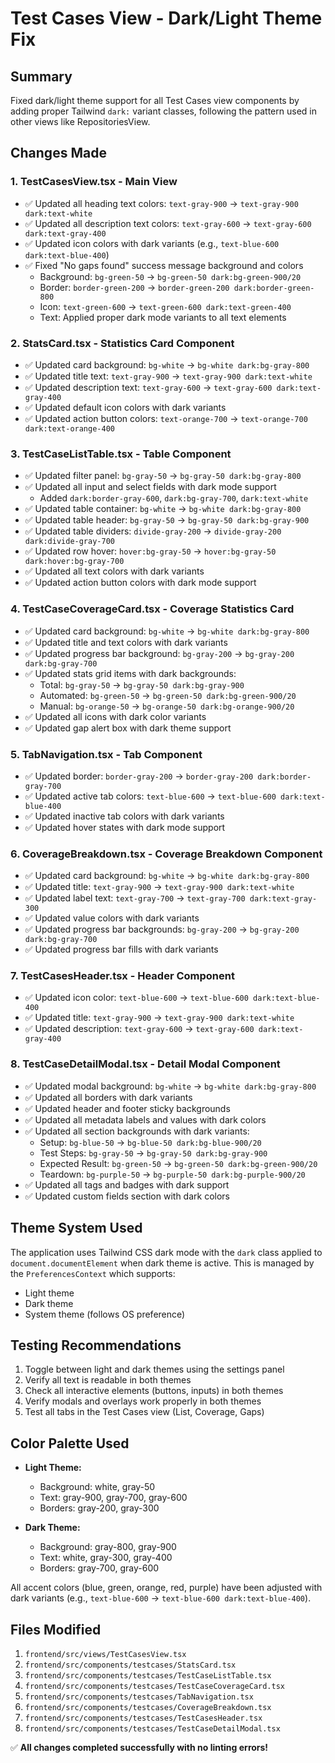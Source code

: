 # Test Cases View - Dark/Light Theme Fix

## Summary
Fixed dark/light theme support for all Test Cases view components by adding proper Tailwind `dark:` variant classes, following the pattern used in other views like RepositoriesView.

## Changes Made

### 1. **TestCasesView.tsx** - Main View
- ✅ Updated all heading text colors: `text-gray-900` → `text-gray-900 dark:text-white`
- ✅ Updated all description text colors: `text-gray-600` → `text-gray-600 dark:text-gray-400`
- ✅ Updated icon colors with dark variants (e.g., `text-blue-600 dark:text-blue-400`)
- ✅ Fixed "No gaps found" success message background and colors
  - Background: `bg-green-50` → `bg-green-50 dark:bg-green-900/20`
  - Border: `border-green-200` → `border-green-200 dark:border-green-800`
  - Icon: `text-green-600` → `text-green-600 dark:text-green-400`
  - Text: Applied proper dark mode variants to all text elements

### 2. **StatsCard.tsx** - Statistics Card Component
- ✅ Updated card background: `bg-white` → `bg-white dark:bg-gray-800`
- ✅ Updated title text: `text-gray-900` → `text-gray-900 dark:text-white`
- ✅ Updated description text: `text-gray-600` → `text-gray-600 dark:text-gray-400`
- ✅ Updated default icon colors with dark variants
- ✅ Updated action button colors: `text-orange-700` → `text-orange-700 dark:text-orange-400`

### 3. **TestCaseListTable.tsx** - Table Component
- ✅ Updated filter panel: `bg-gray-50` → `bg-gray-50 dark:bg-gray-800`
- ✅ Updated all input and select fields with dark mode support
  - Added `dark:border-gray-600`, `dark:bg-gray-700`, `dark:text-white`
- ✅ Updated table container: `bg-white` → `bg-white dark:bg-gray-800`
- ✅ Updated table header: `bg-gray-50` → `bg-gray-50 dark:bg-gray-900`
- ✅ Updated table dividers: `divide-gray-200` → `divide-gray-200 dark:divide-gray-700`
- ✅ Updated row hover: `hover:bg-gray-50` → `hover:bg-gray-50 dark:hover:bg-gray-700`
- ✅ Updated all text colors with dark variants
- ✅ Updated action button colors with dark mode support

### 4. **TestCaseCoverageCard.tsx** - Coverage Statistics Card
- ✅ Updated card background: `bg-white` → `bg-white dark:bg-gray-800`
- ✅ Updated title and text colors with dark variants
- ✅ Updated progress bar background: `bg-gray-200` → `bg-gray-200 dark:bg-gray-700`
- ✅ Updated stats grid items with dark backgrounds:
  - Total: `bg-gray-50` → `bg-gray-50 dark:bg-gray-900`
  - Automated: `bg-green-50` → `bg-green-50 dark:bg-green-900/20`
  - Manual: `bg-orange-50` → `bg-orange-50 dark:bg-orange-900/20`
- ✅ Updated all icons with dark color variants
- ✅ Updated gap alert box with dark theme support

### 5. **TabNavigation.tsx** - Tab Component
- ✅ Updated border: `border-gray-200` → `border-gray-200 dark:border-gray-700`
- ✅ Updated active tab colors: `text-blue-600` → `text-blue-600 dark:text-blue-400`
- ✅ Updated inactive tab colors with dark variants
- ✅ Updated hover states with dark mode support

### 6. **CoverageBreakdown.tsx** - Coverage Breakdown Component
- ✅ Updated card background: `bg-white` → `bg-white dark:bg-gray-800`
- ✅ Updated title: `text-gray-900` → `text-gray-900 dark:text-white`
- ✅ Updated label text: `text-gray-700` → `text-gray-700 dark:text-gray-300`
- ✅ Updated value colors with dark variants
- ✅ Updated progress bar backgrounds: `bg-gray-200` → `bg-gray-200 dark:bg-gray-700`
- ✅ Updated progress bar fills with dark variants

### 7. **TestCasesHeader.tsx** - Header Component
- ✅ Updated icon color: `text-blue-600` → `text-blue-600 dark:text-blue-400`
- ✅ Updated title: `text-gray-900` → `text-gray-900 dark:text-white`
- ✅ Updated description: `text-gray-600` → `text-gray-600 dark:text-gray-400`

### 8. **TestCaseDetailModal.tsx** - Detail Modal Component
- ✅ Updated modal background: `bg-white` → `bg-white dark:bg-gray-800`
- ✅ Updated all borders with dark variants
- ✅ Updated header and footer sticky backgrounds
- ✅ Updated all metadata labels and values with dark colors
- ✅ Updated all section backgrounds with dark variants:
  - Setup: `bg-blue-50` → `bg-blue-50 dark:bg-blue-900/20`
  - Test Steps: `bg-gray-50` → `bg-gray-50 dark:bg-gray-900`
  - Expected Result: `bg-green-50` → `bg-green-50 dark:bg-green-900/20`
  - Teardown: `bg-purple-50` → `bg-purple-50 dark:bg-purple-900/20`
- ✅ Updated all tags and badges with dark support
- ✅ Updated custom fields section with dark colors

## Theme System Used
The application uses Tailwind CSS dark mode with the `dark` class applied to `document.documentElement` when dark theme is active. This is managed by the `PreferencesContext` which supports:
- Light theme
- Dark theme
- System theme (follows OS preference)

## Testing Recommendations
1. Toggle between light and dark themes using the settings panel
2. Verify all text is readable in both themes
3. Check all interactive elements (buttons, inputs) in both themes
4. Verify modals and overlays work properly in both themes
5. Test all tabs in the Test Cases view (List, Coverage, Gaps)

## Color Palette Used
- **Light Theme:**
  - Background: white, gray-50
  - Text: gray-900, gray-700, gray-600
  - Borders: gray-200, gray-300
  
- **Dark Theme:**
  - Background: gray-800, gray-900
  - Text: white, gray-300, gray-400
  - Borders: gray-700, gray-600

All accent colors (blue, green, orange, red, purple) have been adjusted with dark variants (e.g., `text-blue-600` → `text-blue-600 dark:text-blue-400`).

## Files Modified
1. `frontend/src/views/TestCasesView.tsx`
2. `frontend/src/components/testcases/StatsCard.tsx`
3. `frontend/src/components/testcases/TestCaseListTable.tsx`
4. `frontend/src/components/testcases/TestCaseCoverageCard.tsx`
5. `frontend/src/components/testcases/TabNavigation.tsx`
6. `frontend/src/components/testcases/CoverageBreakdown.tsx`
7. `frontend/src/components/testcases/TestCasesHeader.tsx`
8. `frontend/src/components/testcases/TestCaseDetailModal.tsx`

✅ **All changes completed successfully with no linting errors!**
